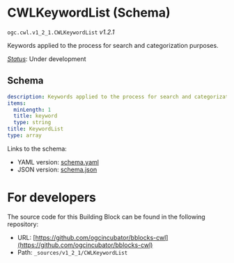 
# CWLKeywordList (Schema)

`ogc.cwl.v1_2_1.CWLKeywordList` *v1.2.1*

Keywords applied to the process for search and categorization purposes.

[*Status*](http://www.opengis.net/def/status): Under development

## Schema

```yaml
description: Keywords applied to the process for search and categorization purposes.
items:
  minLength: 1
  title: keyword
  type: string
title: KeywordList
type: array

```

Links to the schema:

* YAML version: [schema.yaml](https://ogcincubator.github.io/bblocks-cwl/build/annotated/cwl/v1_2_1/CWLKeywordList/schema.json)
* JSON version: [schema.json](https://ogcincubator.github.io/bblocks-cwl/build/annotated/cwl/v1_2_1/CWLKeywordList/schema.yaml)


# For developers

The source code for this Building Block can be found in the following repository:

* URL: [https://github.com/ogcincubator/bblocks-cwl](https://github.com/ogcincubator/bblocks-cwl)
* Path: `_sources/v1_2_1/CWLKeywordList`

